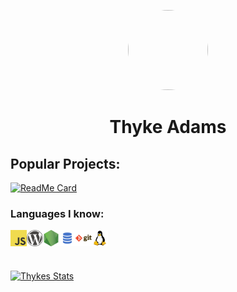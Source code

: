 <p align="center">
    <img style="border-radius: 100px" width="128" height="128" src="https://thyke.xyz/wp-content/uploads/2020/09/cropped-thyke-1.png">
</p>
<h1 align="center">Thyke Adams</h1>

## Popular Projects:
[![ReadMe Card](https://github-readme-stats.vercel.app/api/pin/?username=flam3rboy&repo=discord-bot-client)](https://github.com/Flam3rboy/discord-bot-client)


### Languages I know:

<img align="left" alt="JavaScript" width="26px" src="https://raw.githubusercontent.com/github/explore/80688e429a7d4ef2fca1e82350fe8e3517d3494d/topics/javascript/javascript.png" />
<img align="left" alt="Wordpress" width="26px" src="https://github.com/github/explore/blob/master/topics/wordpress/wordpress.png?raw=true" />
<img align="left" alt="Node.js" width="26px" src="https://raw.githubusercontent.com/github/explore/80688e429a7d4ef2fca1e82350fe8e3517d3494d/topics/nodejs/nodejs.png" />
<img align="left" alt="SQL" width="26px" src="https://raw.githubusercontent.com/github/explore/80688e429a7d4ef2fca1e82350fe8e3517d3494d/topics/sql/sql.png" />
<img align="left" alt="GitHub" width="26px" src="https://raw.githubusercontent.com/github/explore/80688e429a7d4ef2fca1e82350fe8e3517d3494d/topics/git/git.png" />
<img align="left" alt="Linux" width="26px" src="https://github.com/github/explore/blob/master/topics/linux/linux.png?raw=true" />
<br />
<br />
<br />


[![Thykes Stats](https://github-readme-stats.vercel.app/api?username=ThykeAdams)](https://github.com/ThykeAdams)
